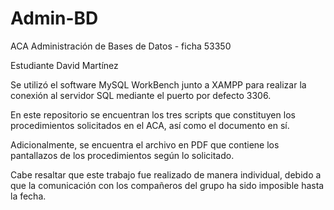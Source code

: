 # Admin-BD
ACA Administración de Bases de Datos - ficha 53350

Estudiante David Martínez 

Se utilizó el software MySQL WorkBench junto a XAMPP para realizar la conexión al servidor SQL mediante el puerto por defecto 3306.

En este repositorio se encuentran los tres scripts que constituyen los procedimientos solicitados en el ACA, así como el documento en sí. 

Adicionalmente, se encuentra el archivo en PDF que contiene los pantallazos de los procedimientos según lo solicitado. 

Cabe resaltar que este trabajo fue realizado de manera individual, debido a que la comunicación con los compañeros del grupo ha sido imposible hasta la fecha. 
